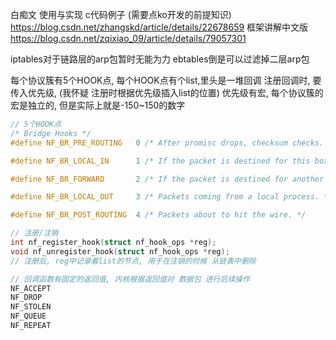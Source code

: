 白痴文
使用与实现 c代码例子 (需要点ko开发的前提知识)
https://blog.csdn.net/zhangskd/article/details/22678659
框架讲解中文版
https://blog.csdn.net/zqixiao_09/article/details/79057301

iptables对于链路层的arp包暂时无能为力
ebtables倒是可以过滤掉二层arp包

每个协议簇有5个HOOK点,
每个HOOK点有个list,里头是一堆回调
注册回调时, 要传入优先级, (我怀疑 注册时根据优先级插入list的位置)
优先级有宏, 每个协议簇的宏是独立的, 但是实际上就是-150~150的数字


```c
// 5个HOOK点
/* Bridge Hooks */
#define NF_BR_PRE_ROUTING	0 /* After promisc drops, checksum checks. */

#define NF_BR_LOCAL_IN		1 /* If the packet is destined for this box. */

#define NF_BR_FORWARD		2 /* If the packet is destined for another interface. */

#define NF_BR_LOCAL_OUT		3 /* Packets coming from a local process. */

#define NF_BR_POST_ROUTING	4 /* Packets about to hit the wire. */

// 注册/注销
int nf_register_hook(struct nf_hook_ops *reg);
void nf_unregister_hook(struct nf_hook_ops *reg);
// 注册后, reg中记录着list的节点, 用于在注销的时候 从链表中删除

// 回调函数有固定的返回值, 内核根据返回值对 数据包 进行后续操作
NF_ACCEPT
NF_DROP
NF_STOLEN
NF_QUEUE
NF_REPEAT
```